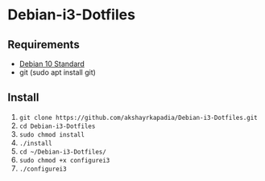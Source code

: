 # Debian-i3-Dotfiles

## Requirements
* [Debian 10 Standard](https://cdimage.debian.org/images/unofficial/non-free/images-including-firmware/10.3.0-live+nonfree/amd64/iso-hybrid/debian-live-10.3.0-amd64-standard+nonfree.iso)
* git (sudo apt install git)

## Install

1. `git clone https://github.com/akshayrkapadia/Debian-i3-Dotfiles.git`
2. `cd Debian-i3-Dotfiles`
3. `sudo chmod install`
4. `./install`
5. `cd ~/Debian-i3-Dotfiles/`
6. `sudo chmod +x configurei3`
7. `./configurei3`
